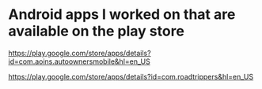 # Android apps I worked on that are available on the play store

https://play.google.com/store/apps/details?id=com.aoins.autoownersmobile&hl=en_US

https://play.google.com/store/apps/details?id=com.roadtrippers&hl=en_US
